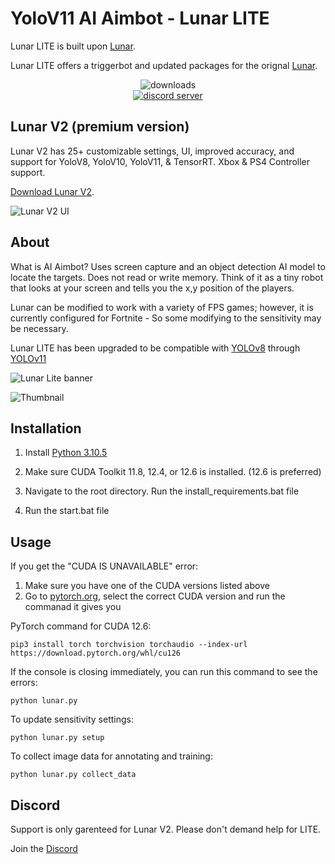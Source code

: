 # YoloV11 AI Aimbot - Lunar LITE
Lunar LITE is built upon [Lunar](https://github.com/zeyad-mansour/lunar).

Lunar LITE offers a triggerbot and updated packages for the orignal [Lunar](https://github.com/zeyad-mansour/lunar).

<div align="center">


![downloads](https://ucarecdn.com/a90b3848-a54f-42ff-beab-6c07b5693a73/downloads.svg)<br>
[![discord server](https://ucarecdn.com/daf9ab8d-5961-431b-b21a-3ba544d9d14f/lunar.svg)](https://discord.gg/St8xd8d9Ts)


</div>



## Lunar V2 (premium version)
Lunar V2 has 25+ customizable settings, UI, improved accuracy, and support for YoloV8, YoloV10, YoloV11, & TensorRT. Xbox & PS4 Controller support.

[Download Lunar V2](https://gannonr.com/lunar).

![Lunar V2 UI](https://github.com/user-attachments/assets/33d30d0a-ce2a-4484-9f9b-5eaaede0d94c)

## About

What is AI Aimbot?
Uses screen capture and an object detection AI model to locate the targets. Does not read or write memory. Think of it as a tiny robot that looks at your screen and tells you the x,y position of the players.


Lunar can be modified to work with a variety of FPS games; however, it is currently configured for Fortnite - So some modifying to the sensitivity may be necessary.

Lunar LITE has been upgraded to be compatible with [YOLOv8](https://github.com/ultralytics/ultralytics) through [YOLOv11](https://github.com/ultralytics/ultralytics)

![Lunar Lite banner](https://github.com/user-attachments/assets/05864acf-cdd1-484f-be79-fa4a9643e8c2)

![Thumbnail](https://github.com/user-attachments/assets/afa30dd2-8168-4c64-999e-bedb0bef4dec)



## Installation

1. Install [Python 3.10.5](https://www.python.org/downloads/release/python-3105/)
   
2. Make sure CUDA Toolkit 11.8, 12.4, or 12.6 is installed. (12.6 is preferred)

3. Navigate to the root directory. Run the install_requirements.bat file

4. Run the start.bat file


## Usage
If you get the "CUDA IS UNAVAILABLE" error:
1. Make sure you have one of the CUDA versions listed above
2. Go to [pytorch.org](https://pytorch.org/get-started/locally/), select the correct CUDA version and run the commanad it gives you

  PyTorch command for CUDA 12.6:
  ```
  pip3 install torch torchvision torchaudio --index-url https://download.pytorch.org/whl/cu126
  ```

If the console is closing immediately, you can run this command to see the errors:
```           
python lunar.py
```
To update sensitivity settings:
```           
python lunar.py setup
```
To collect image data for annotating and training:
```           
python lunar.py collect_data
```

## Discord
Support is only garenteed for Lunar V2. Please don't demand help for LITE.

Join the [Discord](https://discord.gg/St8xd8d9Ts)
